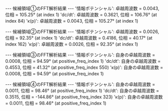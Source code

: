 --- 候補領域①のFFT解析結果 ---
'情報ポテンシャル': 卓越周波数 = 0.0043, 位相 = 105.25° (at index 1)
'dc/dt': 卓越周波数 = 0.3621, 位相 = 106.76° (at index 84)
'κ(p)': 卓越周波数 = 0.0043, 位相 = 105.27° (at index 1)

--- 候補領域②のFFT解析結果 ---
'情報ポテンシャル': 卓越周波数 = 0.0026, 位相 = 92.35° (at index 1)
'dc/dt': 卓越周波数 = 0.4186, 位相 = 40.17° (at index 162)
'κ(p)': 卓越周波数 = 0.0026, 位相 = 92.35° (at index 1)

--- 候補領域③のFFT解析結果 ---
'情報ポテンシャル': 自身の卓越周波数 = 0.0008, 位相 = 94.59° (at positive_freq_index 1)
'dc/dt': 自身の卓越周波数 = 0.4553, 位相 = 41.32° (at positive_freq_index 550)
'κ(p)': 自身の卓越周波数 = 0.0008, 位相 = 94.59° (at positive_freq_index 1)

--- 候補領域④のFFT解析結果 ---
'情報ポテンシャル': 自身の卓越周波数 = 0.0011, 位相 = 98.46° (at positive_freq_index 1)
'dc/dt': 自身の卓越周波数 = 0.3515, 位相 = -144.86° (at positive_freq_index 323)
'κ(p)': 自身の卓越周波数 = 0.0011, 位相 = 98.46° (at positive_freq_index 1)